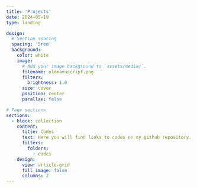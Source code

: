 ```yaml
---
title: 'Projects'
date: 2024-05-19
type: landing

design:
  # Section spacing
  spacing: '5rem'
  background:
    color: white
    image:
      # Add your image background to `assets/media/`.
      filename: oldmanuscript.png
      filters:
        brightness: 1.0
      size: cover
      position: center
      parallax: false

# Page sections
sections:
  - block: collection
    content:
      title: Codes
      text: Here you will find links to codes on my github repository.
      filters:
        folders:
          - codes
    design:
      view: article-grid
      fill_image: false
      columns: 2
---
```

